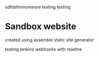 
sdfdsfmmoreeore testing
testing
# Sandbox website

created using assemble static site generator

testing jenkins webhooks with readme
